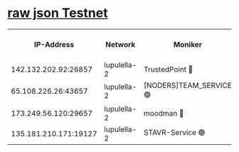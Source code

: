 [raw json Testnet](https://rpc-check.jaclalt.stavr.tech/jaclalt/rpc-jaclalt-result.json)
=

<table><tr><th>IP-Address</th><th>Network</th><th>Moniker</th><th>Latest Block Height</th><th>Earliest Block Height</th><th>Catching Up</th><th>Tx Index</th><th>Voting Power</th><th>Scan Time</th></tr><tr><td>142.132.202.92:26857</td><td>lupulella-2</td><td>TrustedPoint 🔴</td><td>6989244</td><td>6282001</td><td>False</td><td>off</td><td>400065</td><td>2024-03-07T02:07:30.412679091UTC</td></tr><tr><td>65.108.226.26:43657</td><td>lupulella-2</td><td>[NODERS]TEAM_SERVICE 🟢</td><td>6989244</td><td>6282001</td><td>False</td><td>on</td><td>0</td><td>2024-03-07T02:07:32.785275065UTC</td></tr><tr><td>173.249.56.120:29657</td><td>lupulella-2</td><td>moodman 🔴</td><td>6989244</td><td>6889244</td><td>False</td><td>off</td><td>1075134</td><td>2024-03-07T02:07:30.193894496UTC</td></tr><tr><td>135.181.210.171:19127</td><td>lupulella-2</td><td>STAVR-Service 🟢</td><td>6989242</td><td>6988001</td><td>False</td><td>on</td><td>0</td><td>2024-03-07T02:07:21.695393457UTC</td></tr></table>
